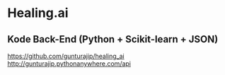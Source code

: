 # Healing.ai

## Kode Back-End (Python + Scikit-learn + JSON)
https://github.com/gunturajip/healing_ai
http://gunturajip.pythonanywhere.com/api

